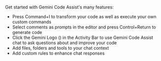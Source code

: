 Get started with Gemini Code Assist's many features:

- Press Command+I to transform your code as well as execute your own custom commands
- Select comments as prompts in the editor and press Control+Return to generate code
- Click the Gemini Logo () in the Activity Bar to use Gemini Code Assist chat to ask questions about and improve your code
- Add files, folders and tools to your chat context
- Add custom rules to enhance chat responses